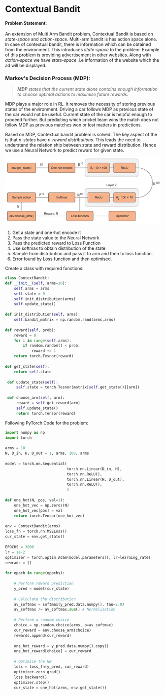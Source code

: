 # Contextual Bandit

#### Problem Statement:
An extension of Multi Arm Bandit problem, Contextual Bandit is based on *state-space* and *action-space*. Multi-arm bandit is has action space alone. In case of contextual bandit, there is information which can be obtained from the environment. This introduces *state-space* to the problem. 
Example of this problem is providing advertisement in other websites. Along with *action-space* we have *state-space* .i.e information of the website which the ad will be displayed. 

### Markov's Decision Process (MDP):
> ***MDP** states that the current state alone contains enough information to choose optimal actions to maximise future rewards.*

MDP plays a major role in RL. It removes the necessity of storing previous states of the environment.  Driving a car follows MDP as previous state of the car would not be useful. Current state of the car is helpful enough to proceed further. But predicting which cricket team wins the match does not follow MDP as previous matches won or lost matters in predictions. 

Based on MDP, Contextual bandit problem is solved. The key aspect of the is that *n-states* have *n-reward distributions*. This leads the need to understand the relation ship between state and reward distribution. Hence we use a Neural Network to predict reward for given state. 

![contextual_bandit_nn](./Images/contextual_bandit_nn.png)

1. Get a state and one-hot encode it
2. Pass the state value to the Neural Network
3. Pass the predicted reward to Loss Function
4. Use softmax to obtain distribution of the state
5. Sample from distribution and pass it to arm and then to loss function. 
6. Error found by Loss function and then optimised.

Create a class with required functions:
```python
class ContextBandit:    
def __init__(self, arms=10):        
	self.arms = arms
	self.state = 0        
	self.init_distribution(arms)        
	self.update_state()            
	
def init_distribution(self, arms):              
	self.bandit_matrix = np.random.rand(arms,arms)   
	         
def reward(self, prob):        
	reward = 0        
	for i in range(self.arms):            
		if random.random() < prob:                
			reward += 1        
	return torch.Tesnor(reward)
	       
def get_state(self):        
	return self.state
	
 def update_state(self):        
	 self.state = torch.Tesnor(matrix[self.get_state()][arm])

 def choose_arm(self, arm):                   
	 reward = self.get_reward(arm)        
	 self.update_state()        
	 return torch.Tensor(reward)
```

Following PyTorch Code for the problem:
```python
import numpy as np 
import torch 

arms = 10 
N, D_in, H, D_out = 1, arms, 100, arms

model = torch.nn.Sequential(    
							torch.nn.Linear(D_in, H),
							torch.nn.ReLU(),    
							torch.nn.Linear(H, D_out),    
							torch.nn.ReLU(), 
							)

def one_hot(N, pos, val=1):    
	one_hot_vec = np.zeros(N)    
	one_hot_vec[pos] = val    
	return torch.Tensor(one_hot_vec)

env = ContextBandit(arms)
loss_fn = torch.nn.MSELoss()
cur_state = env.get_state()

EPOCHS = 3000
lr = 1e-2
optimiser = torch.optim.Adam(model.parameters(), lr=learning_rate)
rewrads = []

for epoch in range(epochs):

	# Perform reward prediction
	y_pred = model(cur_state)

	# Calculate the distribution
	av_softmax = softmax(y_pred.data.numpy(), tau=2.0)           
	av_softmax /= av_softmax.sum() # Normalisation

	# Perform a random choice
	choice = np.random.choice(arms, p=av_softmax)
	cur_reward = env.choose_arm(choice) 
	rewards.append(cur_reward)

	one_hot_reward = y_pred.data.numpy().copy() 
	one_hot_reward[choice] = cur_reward    

	# Optimise the NN
	loss = loss_fn(y_pred, cur_reward)        
	optimizer.zero_grad()        
	loss.backward()        
	optimizer.step()        
	cur_state = one_hot(arms, env.get_state())
```


